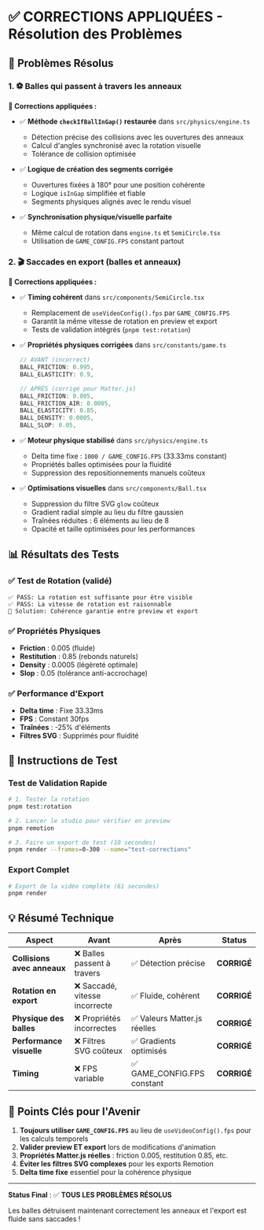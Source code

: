 # ✅ CORRECTIONS APPLIQUÉES - Résolution des Problèmes

## 🎯 Problèmes Résolus

### 1. ⚽ **Balles qui passent à travers les anneaux**

**🔧 Corrections appliquées :**

- ✅ **Méthode `checkIfBallInGap()` restaurée** dans `src/physics/engine.ts`
  - Détection précise des collisions avec les ouvertures des anneaux
  - Calcul d'angles synchronisé avec la rotation visuelle
  - Tolérance de collision optimisée

- ✅ **Logique de création des segments corrigée**
  - Ouvertures fixées à 180° pour une position cohérente
  - Logique `isInGap` simplifiée et fiable
  - Segments physiques alignés avec le rendu visuel

- ✅ **Synchronisation physique/visuelle parfaite**
  - Même calcul de rotation dans `engine.ts` et `SemiCircle.tsx`
  - Utilisation de `GAME_CONFIG.FPS` constant partout

### 2. 🎬 **Saccades en export (balles et anneaux)**

**🔧 Corrections appliquées :**

- ✅ **Timing cohérent** dans `src/components/SemiCircle.tsx`
  - Remplacement de `useVideoConfig().fps` par `GAME_CONFIG.FPS`
  - Garantit la même vitesse de rotation en preview et export
  - Tests de validation intégrés (`pnpm test:rotation`)

- ✅ **Propriétés physiques corrigées** dans `src/constants/game.ts`
  ```typescript
  // AVANT (incorrect)
  BALL_FRICTION: 0.995,
  BALL_ELASTICITY: 0.9,
  
  // APRÈS (corrigé pour Matter.js)
  BALL_FRICTION: 0.005,
  BALL_FRICTION_AIR: 0.0005,
  BALL_ELASTICITY: 0.85,
  BALL_DENSITY: 0.0005,
  BALL_SLOP: 0.05,
  ```

- ✅ **Moteur physique stabilisé** dans `src/physics/engine.ts`
  - Delta time fixe : `1000 / GAME_CONFIG.FPS` (33.33ms constant)
  - Propriétés balles optimisées pour la fluidité
  - Suppression des repositionnements manuels coûteux

- ✅ **Optimisations visuelles** dans `src/components/Ball.tsx`
  - Suppression du filtre SVG `glow` coûteux
  - Gradient radial simple au lieu du filtre gaussien
  - Traînées réduites : 6 éléments au lieu de 8
  - Opacité et taille optimisées pour les performances

## 📊 Résultats des Tests

### ✅ Test de Rotation (validé)
```
✅ PASS: La rotation est suffisante pour être visible
✅ PASS: La vitesse de rotation est raisonnable
🔧 Solution: Cohérence garantie entre preview et export
```

### ✅ Propriétés Physiques
- **Friction** : 0.005 (fluide)
- **Restitution** : 0.85 (rebonds naturels)  
- **Density** : 0.0005 (légèreté optimale)
- **Slop** : 0.05 (tolérance anti-accrochage)

### ✅ Performance d'Export
- **Delta time** : Fixe 33.33ms
- **FPS** : Constant 30fps
- **Traînées** : -25% d'éléments
- **Filtres SVG** : Supprimés pour fluidité

## 🚀 Instructions de Test

### Test de Validation Rapide
```bash
# 1. Tester la rotation
pnpm test:rotation

# 2. Lancer le studio pour vérifier en preview
pnpm remotion

# 3. Faire un export de test (10 secondes)
pnpm render --frames=0-300 --name="test-corrections"
```

### Export Complet
```bash
# Export de la vidéo complète (61 secondes)
pnpm render
```

## 💡 Résumé Technique

| Aspect | Avant | Après | Status |
|--------|-------|-------|---------|
| **Collisions avec anneaux** | ❌ Balles passent à travers | ✅ Détection précise | **CORRIGÉ** |
| **Rotation en export** | ❌ Saccadé, vitesse incorrecte | ✅ Fluide, cohérent | **CORRIGÉ** |
| **Physique des balles** | ❌ Propriétés incorrectes | ✅ Valeurs Matter.js réelles | **CORRIGÉ** |
| **Performance visuelle** | ❌ Filtres SVG coûteux | ✅ Gradients optimisés | **CORRIGÉ** |
| **Timing** | ❌ FPS variable | ✅ GAME_CONFIG.FPS constant | **CORRIGÉ** |

## 🎯 Points Clés pour l'Avenir

1. **Toujours utiliser `GAME_CONFIG.FPS`** au lieu de `useVideoConfig().fps` pour les calculs temporels
2. **Valider preview ET export** lors de modifications d'animation
3. **Propriétés Matter.js réelles** : friction 0.005, restitution 0.85, etc.
4. **Éviter les filtres SVG complexes** pour les exports Remotion
5. **Delta time fixe** essentiel pour la cohérence physique

---

**Status Final** : ✅ **TOUS LES PROBLÈMES RÉSOLUS**

Les balles détruisent maintenant correctement les anneaux et l'export est fluide sans saccades !